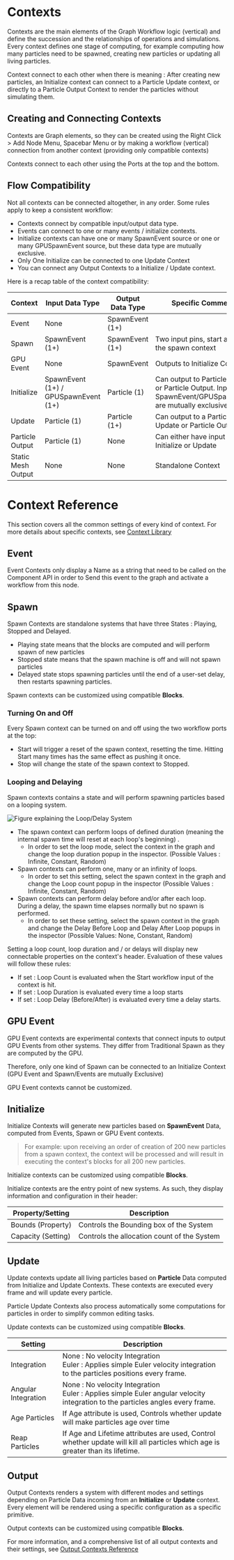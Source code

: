 # Contexts

Contexts are the main elements of the Graph Workflow logic (vertical) and define the succession and the relationships of operations and simulations. Every context defines one stage of computing, for example computing how many particles need to be spawned, creating new particles or updating all living particles. 

Context connect to each other when there is meaning : After creating new particles, an Initialize context can connect to a Particle Update context, or directly to a Particle Output Context to render the particles without simulating them.

## Creating and Connecting Contexts

Contexts are Graph elements, so they can be created using the Right Click > Add Node Menu, Spacebar Menu or by making a workflow (vertical) connection from another context (providing only compatible contexts)

Contexts connect to each other using the Ports at the top and the bottom.

## Flow Compatibility

Not all contexts can be connected altogether, in any order. Some rules apply to keep a consistent workflow:

* Contexts connect by compatible input/output data type.
* Events can connect to one or many events / initialize contexts.
* Initialize contexts can have one or many SpawnEvent source or one or many GPUSpawnEvent source, but these data type are mutually exclusive.
* Only One Initialize can be connected to one Update Context
* You can connect any Output Contexts to a Initialize / Update context.

 Here is a recap table of the context compatibility:

| Context            | Input Data Type                      | Output Data Type | Specific Comments                                            |
| ------------------ | ------------------------------------ | ---------------- | ------------------------------------------------------------ |
| Event              | None                                 | SpawnEvent (1+)  |                                                              |
| Spawn              | SpawnEvent (1+)                      | SpawnEvent (1+)  | Two input pins, start and stop the spawn context             |
| GPU Event          | None                                 | SpawnEvent       | Outputs to Initialize Context                                |
| Initialize         | SpawnEvent (1+) / GPUSpawnEvent (1+) | Particle (1)     | Can output to Particle Update or Particle Output. Input types SpawnEvent/GPUSpawnEvent are mutually exclusive. |
| Update             | Particle (1)                         | Particle (1+)    | Can output to a Particle Update or Particle Output           |
| Particle Output    | Particle (1)                         | None             | Can either have input from an Initialize or Update           |
| Static Mesh Output | None                                 | None             | Standalone Context                                           |

# Context Reference

This section covers all the common settings of every kind of context. For more details about specific contexts, see [Context Library]()

## Event

Event Contexts only display a Name as a string that need to be called on the Component API in order to Send this event to the graph and activate a workflow from this node.



## Spawn

Spawn Contexts are standalone systems that have three States : Playing, Stopped and Delayed. 

* Playing state means that the blocks are computed and will perform spawn of new particles
* Stopped state means that the spawn machine is off and will not spawn particles
* Delayed state stops spawning particles until the end of a user-set delay, then restarts spawning particles.

Spawn contexts can be customized using compatible **Blocks**.

### Turning On and Off 

Every Spawn context can be turned on and off using the two workflow ports at the top:

* Start will trigger a reset of the spawn context, resetting the time. Hitting Start many times has the same effect as pushing it once.
* Stop will change the state of the spawn context to Stopped.

### Looping and Delaying

Spawn contexts contains a state and will perform spawning particles based on a looping system.

![Figure explaining the Loop/Delay System]()

* The spawn context can perform loops of defined duration (meaning the internal spawn time will reset at each loop's beginning) . 
  * In order to set the loop mode, select the context in the graph and change the loop duration popup in the inspector. (Possible Values : Infinite, Constant, Random)
* Spawn contexts can perform one, many or an infinity of loops. 
  * In order to set this setting, select the spawn context in the graph and change the Loop count popup in the inspector (Possible Values : Infinite, Constant, Random)
* Spawn contexts can perform delay before and/or after each loop. During a delay, the spawn time elapses normally but no spawn is performed.
  * In order to set these setting, select the spawn context in the graph and change the Delay Before Loop and Delay After Loop popups in the inspector (Possible Values: None, Constant, Random)

Setting a loop count, loop duration and / or delays will display new connectable properties on the context's header. Evaluation of these values will follow these rules:

* If set : Loop Count is evaluated when the Start workflow input of the context is hit.
* If set : Loop Duration is evaluated every time a loop starts
* If set : Loop Delay (Before/After) is evaluated every time a delay starts.

## GPU Event

GPU Event contexts are experimental contexts that connect inputs to output GPU Events from other systems. They differ from Traditional Spawn as they are computed by the GPU. 

Therefore, only one kind of Spawn can be connected to an Initialize Context (GPU Event and Spawn/Events are mutually Exclusive) 

GPU Event contexts cannot be customized.

## Initialize

Initialize Contexts will generate new particles based on **SpawnEvent** Data, computed from Events, Spawn or GPU Event contexts.

> For example: upon receiving an order of creation of 200 new particles from a spawn context, the context will be processed and will result in executing the context's blocks for all 200 new particles.

Initialize contexts can be customized using compatible **Blocks**.

Initialize contexts are the entry point of new systems. As such, they display information and configuration in their header:

| Property/Setting   | Description                                 |
| ------------------ | ------------------------------------------- |
| Bounds (Property)  | Controls the Bounding box of the System     |
| Capacity (Setting) | Controls the allocation count of the System |



## Update

Update contexts update all living particles based on **Particle** Data computed from Initialize and Update Contexts. These contexts are executed every frame and will update every particle.

Particle Update Contexts also process automatically some computations for particles in order to simplify common editing tasks.

Update contexts can be customized using compatible **Blocks**.


| Setting             | Description                                                  |
| ------------------- | ------------------------------------------------------------ |
| Integration         | None : No velocity Integration <br/>Euler : Applies simple Euler velocity integration to the particles positions every frame. |
| Angular Integration | None : No velocity Integration <br/>Euler : Applies simple Euler angular velocity integration to the particles angles every frame. |
| Age Particles       | If Age attribute is used, Controls whether update will make particles age over time |
| Reap Particles      | If Age and Lifetime attributes are used, Control whether update will kill all particles which age is greater than its lifetime. |


## Output

Output Contexts renders a system with different modes and settings depending on Particle Data incoming from an **Initialize** or **Update** context. Every element will be rendered using a specific configuration as a specific primitive.

Output contexts can be customized using compatible **Blocks**.

For more information, and a comprehensive list of all output contexts and their settings, see [Output Contexts Reference]()